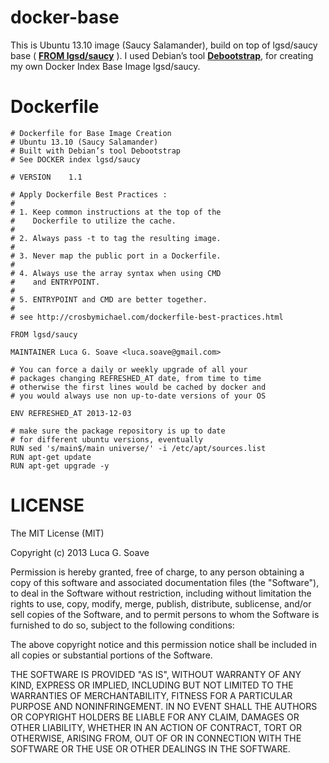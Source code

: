 docker-base
===========

This is Ubuntu 13.10 image (Saucy Salamander), build on top of lgsd/saucy base ( [**FROM lgsd/saucy**][2] ). I used Debian’s tool [**Debootstrap**][1], for creating my own Docker Index Base Image lgsd/saucy.

Dockerfile
==========

	# Dockerfile for Base Image Creation 
	# Ubuntu 13.10 (Saucy Salamander)
	# Built with Debian’s tool Debootstrap
	# See DOCKER index lgsd/saucy

	# VERSION    1.1

	# Apply Dockerfile Best Practices :
	#
	# 1. Keep common instructions at the top of the
	#    Dockerfile to utilize the cache.
	#
	# 2. Always pass -t to tag the resulting image.
	#
	# 3. Never map the public port in a Dockerfile.
	#
	# 4. Always use the array syntax when using CMD
	#    and ENTRYPOINT.
	#
	# 5. ENTRYPOINT and CMD are better together.
	#
	# see http://crosbymichael.com/dockerfile-best-practices.html

	FROM lgsd/saucy

	MAINTAINER Luca G. Soave <luca.soave@gmail.com>

	# You can force a daily or weekly upgrade of all your 
	# packages changing REFRESHED_AT date, from time to time 
	# otherwise the first lines would be cached by docker and  
	# you would always use non up-to-date versions of your OS

	ENV REFRESHED_AT 2013-12-03

	# make sure the package repository is up to date 
	# for different ubuntu versions, eventually
	RUN sed 's/main$/main universe/' -i /etc/apt/sources.list
	RUN apt-get update
	RUN apt-get upgrade -y


LICENSE
=======

The MIT License (MIT)

Copyright (c) 2013 Luca G. Soave

Permission is hereby granted, free of charge, to any person obtaining a copy of
this software and associated documentation files (the "Software"), to deal in
the Software without restriction, including without limitation the rights to
use, copy, modify, merge, publish, distribute, sublicense, and/or sell copies of
the Software, and to permit persons to whom the Software is furnished to do so,
subject to the following conditions:

The above copyright notice and this permission notice shall be included in all
copies or substantial portions of the Software.

THE SOFTWARE IS PROVIDED "AS IS", WITHOUT WARRANTY OF ANY KIND, EXPRESS OR
IMPLIED, INCLUDING BUT NOT LIMITED TO THE WARRANTIES OF MERCHANTABILITY, FITNESS
FOR A PARTICULAR PURPOSE AND NONINFRINGEMENT. IN NO EVENT SHALL THE AUTHORS OR
COPYRIGHT HOLDERS BE LIABLE FOR ANY CLAIM, DAMAGES OR OTHER LIABILITY, WHETHER
IN AN ACTION OF CONTRACT, TORT OR OTHERWISE, ARISING FROM, OUT OF OR IN
CONNECTION WITH THE SOFTWARE OR THE USE OR OTHER DEALINGS IN THE SOFTWARE.

[1]: https://wiki.debian.org/Debootstrap
[2]: https://index.docker.io/u/lgsd/saucy/
